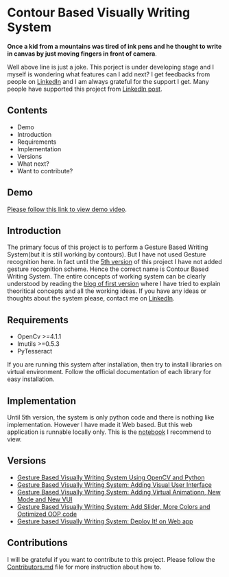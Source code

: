 # Contour Based Visually Writing System
**Once a kid from a mountains was tired of ink pens and he thought to write in canvas by just moving fingers in front of camera**. 

Well above line is just a joke. This porject is under developing stage and I myself is wondering what features can I add next? I get feedbacks from people on [LinkedIn](https://www.linkedin.com/in/qramkrishna/) and I am always grateful for the support I get. Many people have supported this project from [LinkedIn post](https://www.linkedin.com/feed/update/urn:li:activity:6699919193124548608/). 



## Contents
* Demo
* Introduction
* Requirements
* Implementation
* Versions
* What next?
* Want to contribute?

## Demo
[Please follow this link to view demo video](https://q-viper.github.io/assets/contour-writing/web%20app.mp4).

## Introduction
The primary focus of this project is to perform a Gesture Based Writing System(but it is still working by contours). But I have not used Gesture recognition here. In fact until the [5th version](https://q-viper.github.io/2020/08/28/gesture-based-visually-writing-system-web-app/) of this project I have not added gesture recognition scheme. Hence the correct name is Contour Based Writing System. The entire concepts of working system can be clearly understood by reading the [blog of first version](https://q-viper.github.io/2020/08/01/gesture-based-visually-writing-system-using-opencv-and-python/) where I have tried to explain theoritical concepts and all the working ideas. If you have any ideas or thoughts about the system please, contact me on [LinkedIn](https://www.linkedin.com/in/ramkrishna-acharya-91a217183/). 

## Requirements
* OpenCv >=4.1.1
* Imutils >=0.5.3
* PyTesseract

If you are running this system after installation, then try to install libraries on virtual environment. Follow the official documentation of each library for easy installation.

## Implementation
Until 5th version, the system is only python code and there is nothing like implementation. However I have made it Web based. But this web application is runnable locally only.
This is the [notebook](https://github.com/q-viper/Contour-Based-Writing/blob/master/Contour%20Based%20Writing-%20New%20VUI%2C%20Adding%20Slider%2C%20More%20Colors%2C%20New%20Animation%20and%20Code%20Optimization.ipynb) I recommend to view.

## Versions
* [Gesture Based Visually Writing System Using OpenCV and Python](https://q-viper.github.io/2020/08/01/gesture-based-visually-writing-system-using-opencv-and-python/)
* [Gesture Based Visually Writing System: Adding Visual User Interface](https://q-viper.github.io/2020/08/10/gesture-based-visually-writing-system-make-a-visual-user-interface/)
* [Gesture Based Visually Writing System: Adding Virtual Animationn, New Mode and New VUI](https://q-viper.github.io/2020/08/14/gesture-based-visually-writing-system-adding-virtual-animation-new-mode-and-new-vui/)
* [Gesture Based Visually Writing System: Add Slider, More Colors and Optimized OOP code](https://q-viper.github.io/2020/08/20/gesture-based-visually-writing-system-add-slider-more-colors-and-optimized-code/)
* [Gesture based Visually Writing System: Deploy It! on Web app](https://q-viper.github.io/2020/08/28/gesture-based-visually-writing-system-web-app/)

## Contributions
I will be grateful if you want to contribute to this project. Please follow the [Contributors.md](https://github.com/q-viper/Contour-Based-Writing/blob/master/Contributors.md) file for more instruction about how to. 
